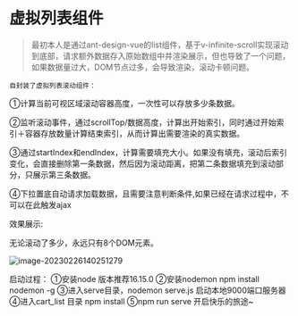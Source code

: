 # 虚拟列表组件

> 最初本人是通过ant-design-vue的list组件，基于v-infinite-scroll实现滚动到底部，请求额外数据存入原始数组中并渲染展示，但也导致了一个问题，如果数据量过大，DOM节点过多，会导致渲染，滚动卡顿问题。

`自封装了虚拟列表滚动组件：`

①计算当前可视区域滚动容器高度，一次性可以存放多少条数据。

②监听滚动事件，通过scrollTop/数据高度，计算出开始索引，同时通过开始索引＋容器存放数量计算结束索引，从而计算出需要渲染的真实数据。

③通过startIndex和endIndex，计算需要填充大小。如果没有填充，滚动后索引变化，会直接删除第一条数据，然后因为滚动距离，把第二条数据填充到滚动部分，只展示第三条数据。

④下拉置底自动请求加载数据，且需要注意判断条件,如果已经在请求过程中，不可以在此触发ajax

效果展示:

无论滚动了多少，永远只有8个DOM元素。

![image-20230226140251279](C:\Users\szdrz\AppData\Roaming\Typora\typora-user-images\image-20230226140251279.png)


启动过程：
①安装node  版本推荐16.15.0
②安装nodemon  npm install nodemon -g
③进入serve目录，nodemon serve.js 启动本地9000端口服务器
④进入cart_list 目录 npm install
⑤npm run serve  开启快乐的旅途~
         



